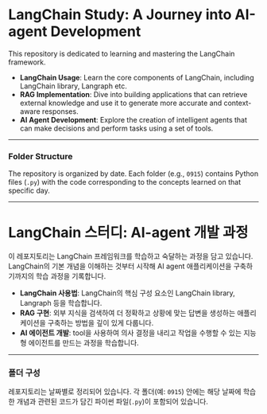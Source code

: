# LangChain Study: A Journey into AI-agent Development

This repository is dedicated to learning and mastering the LangChain framework.

- **LangChain Usage**: Learn the core components of LangChain, including LangChain library, Langraph etc.
- **RAG Implementation**: Dive into building applications that can retrieve external knowledge and use it to generate more accurate and context-aware responses.
- **AI Agent Development**: Explore the creation of intelligent agents that can make decisions and perform tasks using a set of tools.

---

### Folder Structure

The repository is organized by date. Each folder (e.g., `0915`) contains Python files (`.py`) with the code corresponding to the concepts learned on that specific day.

---

# LangChain 스터디: AI-agent 개발 과정

이 레포지토리는 LangChain 프레임워크를 학습하고 숙달하는 과정을 담고 있습니다. LangChain의 기본 개념을 이해하는 것부터 시작해 AI agent 애플리케이션을 구축하기까지의 학습 과정을 기록합니다.

- **LangChain 사용법**: LangChain의 핵심 구성 요소인 LangChain library, Langraph 등을 학습합니다.
- **RAG 구현**: 외부 지식을 검색하여 더 정확하고 상황에 맞는 답변을 생성하는 애플리케이션을 구축하는 방법을 깊이 있게 다룹니다.
- **AI 에이전트 개발**: tool을 사용하여 의사 결정을 내리고 작업을 수행할 수 있는 지능형 에이전트를 만드는 과정을 학습합니다.

---

### 폴더 구성

레포지토리는 날짜별로 정리되어 있습니다. 각 폴더(예: `0915`) 안에는 해당 날짜에 학습한 개념과 관련된 코드가 담긴 파이썬 파일(`.py`)이 포함되어 있습니다.